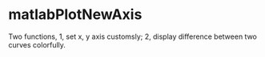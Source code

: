 # matlabPlotNewAxis
Two functions, 1, set x, y axis customsly; 2, display difference between two curves colorfully.
